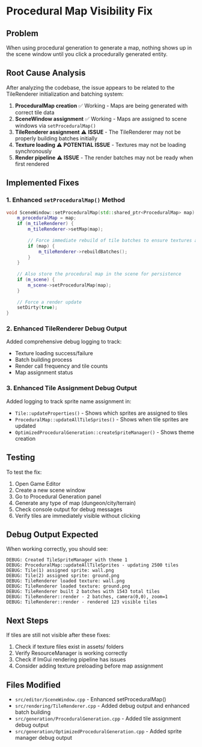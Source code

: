 # Procedural Map Visibility Fix

## Problem
When using procedural generation to generate a map, nothing shows up in the scene window until you click a procedurally generated entity.

## Root Cause Analysis
After analyzing the codebase, the issue appears to be related to the TileRenderer initialization and batching system:

1. **ProceduralMap creation** ✅ Working - Maps are being generated with correct tile data
2. **SceneWindow assignment** ✅ Working - Maps are assigned to scene windows via `setProceduralMap()`  
3. **TileRenderer assignment** ⚠️ **ISSUE** - The TileRenderer may not be properly building batches initially
4. **Texture loading** ⚠️ **POTENTIAL ISSUE** - Textures may not be loading synchronously
5. **Render pipeline** ⚠️ **ISSUE** - The render batches may not be ready when first rendered

## Implemented Fixes

### 1. Enhanced `setProceduralMap()` Method
```cpp
void SceneWindow::setProceduralMap(std::shared_ptr<ProceduralMap> map) {
    m_proceduralMap = map;
    if (m_tileRenderer) {
        m_tileRenderer->setMap(map);
        
        // Force immediate rebuild of tile batches to ensure textures are loaded
        if (map) {
            m_tileRenderer->rebuildBatches();
        }
    }
    
    // Also store the procedural map in the scene for persistence
    if (m_scene) {
        m_scene->setProceduralMap(map);
    }
    
    // Force a render update
    setDirty(true);
}
```

### 2. Enhanced TileRenderer Debug Output
Added comprehensive debug logging to track:
- Texture loading success/failure
- Batch building process
- Render call frequency and tile counts
- Map assignment status

### 3. Enhanced Tile Assignment Debug Output
Added logging to track sprite name assignment in:
- `Tile::updateProperties()` - Shows which sprites are assigned to tiles
- `ProceduralMap::updateAllTileSprites()` - Shows when tile sprites are updated
- `OptimizedProceduralGeneration::createSpriteManager()` - Shows theme creation

## Testing
To test the fix:
1. Open Game Editor
2. Create a new scene window
3. Go to Procedural Generation panel
4. Generate any type of map (dungeon/city/terrain)
5. Check console output for debug messages
6. Verify tiles are immediately visible without clicking

## Debug Output Expected
When working correctly, you should see:
```
DEBUG: Created TileSpriteManager with theme 1
DEBUG: ProceduralMap::updateAllTileSprites - updating 2500 tiles
DEBUG: Tile(1) assigned sprite: wall.png
DEBUG: Tile(2) assigned sprite: ground.png
DEBUG: TileRenderer loaded texture: wall.png
DEBUG: TileRenderer loaded texture: ground.png
DEBUG: TileRenderer built 2 batches with 1543 total tiles
DEBUG: TileRenderer::render - 2 batches, camera(0,0), zoom=1
DEBUG: TileRenderer::render - rendered 123 visible tiles
```

## Next Steps
If tiles are still not visible after these fixes:
1. Check if texture files exist in assets/ folders
2. Verify ResourceManager is working correctly
3. Check if ImGui rendering pipeline has issues
4. Consider adding texture preloading before map assignment

## Files Modified
- `src/editor/SceneWindow.cpp` - Enhanced setProceduralMap()
- `src/rendering/TileRenderer.cpp` - Added debug output and enhanced batch building
- `src/generation/ProceduralGeneration.cpp` - Added tile assignment debug output
- `src/generation/OptimizedProceduralGeneration.cpp` - Added sprite manager debug output
